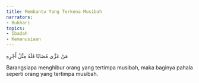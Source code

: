 ```yaml
---
title: Membantu Yang Terkena Musibah
narrators:
- Bukhari
topics:
- Ibadah
- Kemanusiaan
---
```


<p lang="ar">
مَنْ عَزَّى مُصَابًا فَلَهُ مِثْلُ أَجْرِهِ
</p>

Barangsiapa menghibur orang yang tertimpa musibah, maka baginya pahala seperti orang yang tertimpa musibah.
